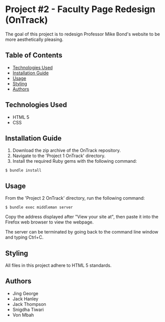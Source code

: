 # Project #2 - Faculty Page Redesign (OnTrack)
The goal of this project is to redesign Professor Mike Bond's website to be more aesthetically pleasing.
## Table of Contents
* [Technologies Used](#technologies-used)
* [Installation Guide](#installation-guide)
* [Usage](#usage)
* [Styling](#styling)
* [Authors](#authors)

## Technologies Used
- HTML 5
- CSS

## Installation Guide
1. Download the zip archive of the OnTrack repository.
2. Navigate to the 'Project 1 OnTrack' directory.
3. Install the required Ruby gems with the following command:
```
$ bundle install
```

## Usage
From the 'Project 2 OnTrack' directory, run the following command:
```
$ bundle exec middleman server
```

Copy the address displayed after "View your site at", then paste it into the Firefox web browser to view the webpage.

The server can be terminated by going back to the command line window and typing Ctrl+C.

## Styling
All files in this project adhere to HTML 5 standards.

## Authors
- Jing George
- Jack Hanley
- Jack Thompson
- Snigdha Tiwari
- Von Mbah
